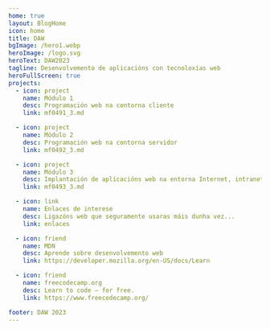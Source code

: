```yaml
---
home: true
layout: BlogHome
icon: home
title: DAW
bgImage: /hero1.webp
heroImage: /logo.svg
heroText: DAW2023
tagline: Desenvolvemento de aplicacións con tecnoloxías web
heroFullScreen: true
projects:
  - icon: project
    name: Módulo 1
    desc: Programación web na contorna cliente
    link: mf0491_3.md

  - icon: project
    name: Módulo 2
    desc: Programación web na contorna servidor
    link: mf0492_3.md

  - icon: project
    name: Módulo 3
    desc: Implantación de aplicacións web na entorna Internet, intranet e extranet 
    link: mf0493_3.md

  - icon: link
    name: Enlaces de interese
    desc: Ligazóns web que seguramente usaras máis dunha vez...
    link: enlaces

  - icon: friend
    name: MDN
    desc: Aprende sobre desenvolvemento web
    link: https://developer.mozilla.org/en-US/docs/Learn

  - icon: friend
    name: freecodecamp.org
    desc: Learn to code — for free.
    link: https://www.freecodecamp.org/

footer: DAW 2023
---
```

